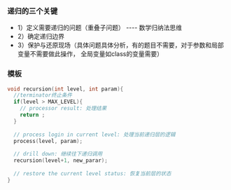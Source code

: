 ### 递归的三个关键
+ 1）定义需要递归的问题（重叠子问题） ---- 数学归纳法思维
+ 2）确定递归边界
+ 3）保护与还原现场（具体问题具体分析，有的题目不需要，对于参数和局部变量不需要做此操作，  全局变量如class的变量需要）

### 模板
```cpp
void recursion(int level, int param){
  //terminator终止条件
  if(level > MAX_LEVEL){
    // processor result: 处理结果
    return ;
  }
  
  // process login in current level: 处理当前递归层的逻辑
  process(level, param);
  
  // drill down: 继续往下递归调用
  recursion(level+1, new_parar);
  
  // restore the current level status: 恢复当前层的状态
}
  
```
